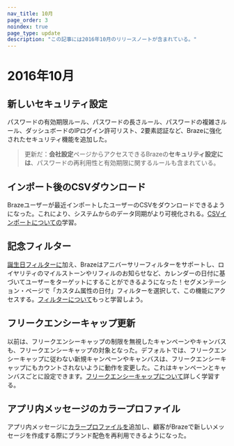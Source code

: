 ```yaml
---
nav_title: 10月
page_order: 3
noindex: true
page_type: update
description: "この記事には2016年10月のリリースノートが含まれている。"
---
```


# 2016年10月

## 新しいセキュリティ設定
パスワードの有効期限ルール、パスワードの長さルール、パスワードの複雑さルール、ダッシュボードのIPログイン許可リスト、2要素認証など、Brazeに強化されたセキュリティ機能を追加した。

> 更新だ：**会社設定**ページからアクセスできるBrazeの**セキュリティ設定には**、パスワードの再利用性と有効期限に関するルールも含まれている。

## インポート後のCSVダウンロード
Brazeユーザーが最近インポートしたユーザーのCSVをダウンロードできるようになった。これにより、システムからのデータ同期がより可視化される。[CSVインポートについての]({{site.baseurl}}/user_guide/data_and_analytics/user_data_collection/user_import/)学習。

## 記念フィルター
[誕生日フィルターに]({{site.baseurl}}/user_guide/Engagement_Tools/Segments/Segmentation_Filters/)加え、Brazeはアニバーサリーフィルターをサポートし、ロイヤリティのマイルストーンやリフィルのお知らせなど、カレンダーの日付に基づいてユーザーをターゲットにすることができるようになった！セグメンテーション・ページで「カスタム属性の日付」フィルターを選択して、この機能にアクセスする。[フィルターについて]({{site.baseurl}}/user_guide/engagement_tools/segments/segmentation_filters/#segmentation-filters)もっと学習しよう。

## フリークエンシーキャップ更新
以前は、フリークエンシーキャップの制限を無視したキャンペーンやキャンバスも、フリークエンシーキャップの対象となった。デフォルトでは、フリークエンシーキャップに従わない新規キャンペーンやキャンバスは、フリークエンシーキャップにもカウントされないように動作を変更した。これはキャンペーンとキャンバスごとに設定できます。[フリークエンシーキャップについて]({{site.baseurl}}/user_guide/engagement_tools/campaigns/testing_and_more/rate-limiting/#frequency-capping)詳しく学習する。

## アプリ内メッセージのカラープロファイル
アプリ内メッセージに[カラープロファイルを]({{site.baseurl}}/user_guide/message_building_by_channel/in-app_messages/customize/#color-profile)追加し、顧客がBrazeで新しいメッセージを作成する際にブランド配色を再利用できるようになった。

